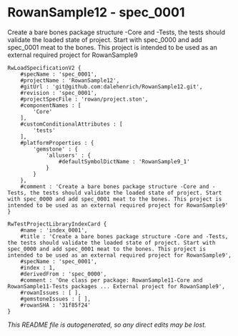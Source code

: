 # RowanSample12 - spec_0001
Create a bare bones package structure -Core and -Tests, the tests should validate the loaded state of project. Start with spec_0000 and add spec_0001 meat to the bones. This project is intended to be used as an external required project for RowanSample9
```
RwLoadSpecificationV2 {
	#specName : 'spec_0001',
	#projectName : 'RowanSample12',
	#gitUrl : 'git@github.com:dalehenrich/RowanSample12.git',
	#revision : 'spec_0001',
	#projectSpecFile : 'rowan/project.ston',
	#componentNames : [
		'Core'
	],
	#customConditionalAttributes : [
		'tests'
	],
	#platformProperties : {
		'gemstone' : {
			'allusers' : {
				#defaultSymbolDictName : 'RowanSample9_1'
			}
		}
	},
	#comment : 'Create a bare bones package structure -Core and -Tests, the tests should validate the loaded state of project. Start with spec_0000 and add spec_0001 meat to the bones. This project is intended to be used as an external required project for RowanSample9'
}

RwTestProjectLibraryIndexCard {
	#name : 'index_0001',
	#title : 'Create a bare bones package structure -Core and -Tests, the tests should validate the loaded state of project. Start with spec_0000 and add spec_0001 meat to the bones. This project is intended to be used as an external required project for RowanSample9',
	#specName : 'spec_0001',
	#index : 1,
	#derivedFrom : 'spec_0000',
	#comment : 'One class per package: RowanSample11-Core and RowanSample11-Tests packages ... External project for RowanSample9',
	#rowanIssues : [ ],
	#gemstoneIssues : [ ],
	#rowanSHA : '31f85f24'
}
```

*This README file is autogenerated, so any direct edits may be lost.*
